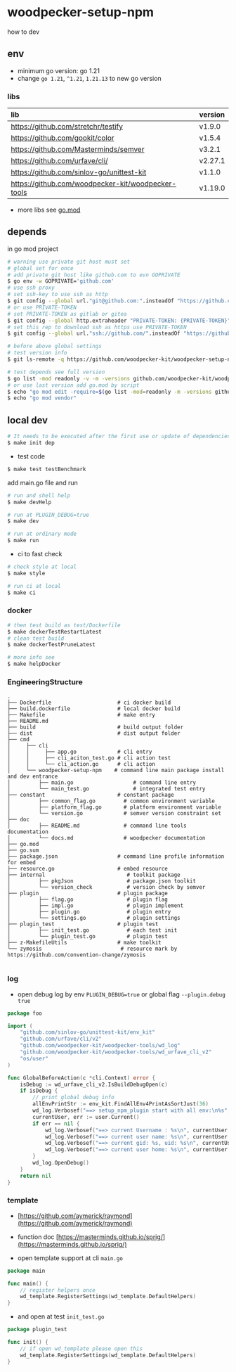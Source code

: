# woodpecker-setup-npm

how to dev

## env

- minimum go version: go 1.21
- change `go 1.21`, `^1.21`, `1.21.13` to new go version

### libs

| lib                                                | version |
|:---------------------------------------------------|:--------|
| https://github.com/stretchr/testify                | v1.9.0  |
| https://github.com/gookit/color                    | v1.5.4  |
| https://github.com/Masterminds/semver              | v3.2.1  |
| https://github.com/urfave/cli/                     | v2.27.1 |
| https://github.com/sinlov-go/unittest-kit          | v1.1.0  |
| https://github.com/woodpecker-kit/woodpecker-tools | v1.19.0 |

- more libs see [go.mod](https://github.com/woodpecker-kit/woodpecker-setup-npm/blob/main/go.mod)

## depends

in go mod project

```bash
# warning use private git host must set
# global set for once
# add private git host like github.com to evn GOPRIVATE
$ go env -w GOPRIVATE='github.com'
# use ssh proxy
# set ssh-key to use ssh as http
$ git config --global url."git@github.com:".insteadOf "https://github.com/"
# or use PRIVATE-TOKEN
# set PRIVATE-TOKEN as gitlab or gitea
$ git config --global http.extraheader "PRIVATE-TOKEN: {PRIVATE-TOKEN}"
# set this rep to download ssh as https use PRIVATE-TOKEN
$ git config --global url."ssh://github.com/".insteadOf "https://github.com/"

# before above global settings
# test version info
$ git ls-remote -q https://github.com/woodpecker-kit/woodpecker-setup-npm.git

# test depends see full version
$ go list -mod readonly -v -m -versions github.com/woodpecker-kit/woodpecker-setup-npm
# or use last version add go.mod by script
$ echo "go mod edit -require=$(go list -mod=readonly -m -versions github.com/woodpecker-kit/woodpecker-setup-npm | awk '{print $1 "@" $NF}')"
$ echo "go mod vendor"
```

## local dev

```bash
# It needs to be executed after the first use or update of dependencies.
$ make init dep
```

- test code

```bash
$ make test testBenchmark
```

add main.go file and run

```bash
# run and shell help
$ make devHelp

# run at PLUGIN_DEBUG=true
$ make dev

# run at ordinary mode
$ make run
```

- ci to fast check

```bash
# check style at local
$ make style

# run ci at local
$ make ci
```

### docker

```bash
# then test build as test/Dockerfile
$ make dockerTestRestartLatest
# clean test build
$ make dockerTestPruneLatest

# more info see
$ make helpDocker
```

### EngineeringStructure

```
.
├── Dockerfile                     # ci docker build
├── build.dockerfile               # local docker build
├── Makefile                       # make entry
├── README.md
├── build                          # build output folder
├── dist                           # dist output folder
├── cmd
│     ├── cli
│     │     ├── app.go             # cli entry
│     │     ├── cli_aciton_test.go # cli action test
│     │     └── cli_action.go      # cli action
│     └── woodpecker-setup-npm    # command line main package install and dev entrance
│         ├── main.go                   # command line entry
│         └── main_test.go              # integrated test entry
├── constant                       # constant package
│         ├── common_flag.go         # common environment variable
│         ├── platform_flag.go       # platform environment variable
│         └── version.go             # semver version constraint set
├── doc
│         ├── README.md              # command line tools documentation
│         └── docs.md                # woodpecker documentation
├── go.mod
├── go.sum
├── package.json                   # command line profile information for embed
├── resource.go                    # embed resource
├── internal                          # toolkit package
│         ├── pkgJson                 # package.json toolkit
│         └── version_check           # version check by semver
├── plugin                         # plugin package
│         ├── flag.go                 # plugin flag
│         ├── impl.go                 # plugin implement
│         ├── plugin.go               # plugin entry
│         └── settings.go             # plugin settings
├── plugin_test                    # plugin test
│         ├── init_test.go            # each test init
│         └── plugin_test.go          # plugin test
├── z-MakefileUtils                # make toolkit
└── zymosis                         # resource mark by https://github.com/convention-change/zymosis


```

### log

- open debug log by env `PLUGIN_DEBUG=true` or global flag `--plugin.debug true`

```go
package foo

import (
	"github.com/sinlov-go/unittest-kit/env_kit"
	"github.com/urfave/cli/v2"
	"github.com/woodpecker-kit/woodpecker-tools/wd_log"
	"github.com/woodpecker-kit/woodpecker-tools/wd_urfave_cli_v2"
	"os/user"
)

func GlobalBeforeAction(c *cli.Context) error {
	isDebug := wd_urfave_cli_v2.IsBuildDebugOpen(c)
	if isDebug {
		// print global debug info
		allEnvPrintStr := env_kit.FindAllEnv4PrintAsSortJust(36)
		wd_log.Verbosef("==> setup_npm_plugin start with all env:\n%s", allEnvPrintStr)
		currentUser, err := user.Current()
		if err == nil {
			wd_log.Verbosef("==> current Username : %s\n", currentUser.Username)
			wd_log.Verbosef("==> current user name: %s\n", currentUser.Name)
			wd_log.Verbosef("==> current gid: %s, uid: %s\n", currentUser.Gid, currentUser.Uid)
			wd_log.Verbosef("==> current user home: %s\n", currentUser.HomeDir)
		}
		wd_log.OpenDebug()
	}
	return nil
}
```

### template

- [https://github.com/aymerick/raymond](https://github.com/aymerick/raymond)
- function doc [https://masterminds.github.io/sprig/](https://masterminds.github.io/sprig/)

- open template support at cli `main.go`

```go
package main

func main() {
	// register helpers once
	wd_template.RegisterSettings(wd_template.DefaultHelpers)
}
```

- and open at test `init_test.go`

```go
package plugin_test

func init() {
	// if open wd_template please open this
	wd_template.RegisterSettings(wd_template.DefaultHelpers)
}
```